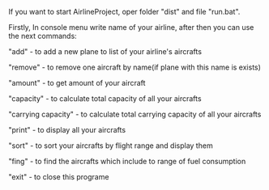 If you want to start AirlineProject, oper folder "dist" and file "run.bat".

Firstly, In console menu write name of your airline, after then 
you can use the next commands:

"add" - to add a new plane to list of your airline's aircrafts 

"remove" - to remove one aircraft by name(if plane with this name is exists)

"amount" - to get amount of your aircraft

"capacity" - to calculate total capacity of all your aircrafts

"carrying capacity" - to calculate total carrying capacity of all your aircrafts

"print" - to display all your aircrafts

"sort" - to sort your aircrafts by flight range and display them 

"fing" - to find the aircrafts which include to range of fuel consumption 

"exit" - to close this programe

